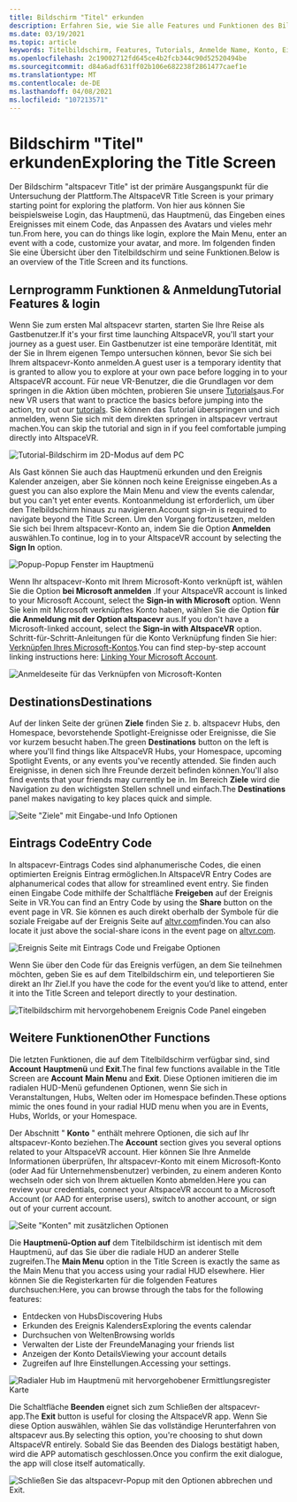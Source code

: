```yaml
---
title: Bildschirm "Titel" erkunden
description: Erfahren Sie, wie Sie alle Features und Funktionen des Bildschirms "altspacevr Title" zum ersten Mal navigieren oder einen Benutzer zurückgeben.
ms.date: 03/19/2021
ms.topic: article
keywords: Titelbildschirm, Features, Tutorials, Anmelde Name, Konto, Eintrags Code, Ziele
ms.openlocfilehash: 2c19002712fd645ce4b2fcb344c90d52520494be
ms.sourcegitcommit: d84a6adf631ff02b106e682238f2861477caef1e
ms.translationtype: MT
ms.contentlocale: de-DE
ms.lasthandoff: 04/08/2021
ms.locfileid: "107213571"
---
```

# <a name="exploring-the-title-screen"></a><span data-ttu-id="98186-104">Bildschirm "Titel" erkunden</span><span class="sxs-lookup"><span data-stu-id="98186-104">Exploring the Title Screen</span></span>

<span data-ttu-id="98186-105">Der Bildschirm "altspacevr Title" ist der primäre Ausgangspunkt für die Untersuchung der Plattform.</span><span class="sxs-lookup"><span data-stu-id="98186-105">The AltspaceVR Title Screen is your primary starting point for exploring the platform.</span></span> <span data-ttu-id="98186-106">Von hier aus können Sie beispielsweise Login, das Hauptmenü, das Hauptmenü, das Eingeben eines Ereignisses mit einem Code, das Anpassen des Avatars und vieles mehr tun.</span><span class="sxs-lookup"><span data-stu-id="98186-106">From here, you can do things like login, explore the Main Menu, enter an event with a code, customize your avatar, and more.</span></span> <span data-ttu-id="98186-107">Im folgenden finden Sie eine Übersicht über den Titelbildschirm und seine Funktionen.</span><span class="sxs-lookup"><span data-stu-id="98186-107">Below is an overview of the Title Screen and its functions.</span></span> 

## <a name="tutorial-features--login"></a><span data-ttu-id="98186-108">Lernprogramm Funktionen & Anmeldung</span><span class="sxs-lookup"><span data-stu-id="98186-108">Tutorial Features & login</span></span> 

<span data-ttu-id="98186-109">Wenn Sie zum ersten Mal altspacevr starten, starten Sie Ihre Reise als Gastbenutzer.</span><span class="sxs-lookup"><span data-stu-id="98186-109">If it's your first time launching AltspaceVR, you'll start your journey as a guest user.</span></span> <span data-ttu-id="98186-110">Ein Gastbenutzer ist eine temporäre Identität, mit der Sie in Ihrem eigenen Tempo untersuchen können, bevor Sie sich bei Ihrem altspacevr-Konto anmelden.</span><span class="sxs-lookup"><span data-stu-id="98186-110">A guest user is a temporary identity that is granted to allow you to explore at your own pace before logging in to your AltspaceVR account.</span></span> <span data-ttu-id="98186-111">Für neue VR-Benutzer, die die Grundlagen vor dem springen in die Aktion üben möchten, probieren Sie unsere [Tutorials](../tutorials/host-tools-overview.md)aus.</span><span class="sxs-lookup"><span data-stu-id="98186-111">For new VR users that want to practice the basics before jumping into the action, try out our [tutorials](../tutorials/host-tools-overview.md).</span></span> <span data-ttu-id="98186-112">Sie können das Tutorial überspringen und sich anmelden, wenn Sie sich mit dem direkten springen in altspacevr vertraut machen.</span><span class="sxs-lookup"><span data-stu-id="98186-112">You can skip the tutorial and sign in if you feel comfortable jumping directly into AltspaceVR.</span></span> 

![Tutorial-Bildschirm im 2D-Modus auf dem PC](images/title-screen-01.png)

<span data-ttu-id="98186-114">Als Gast können Sie auch das Hauptmenü erkunden und den Ereignis Kalender anzeigen, aber Sie können noch keine Ereignisse eingeben.</span><span class="sxs-lookup"><span data-stu-id="98186-114">As a guest you can also explore the Main Menu and view the events calendar, but you can't yet enter events.</span></span> <span data-ttu-id="98186-115">Kontoanmeldung ist erforderlich, um über den Titelbildschirm hinaus zu navigieren.</span><span class="sxs-lookup"><span data-stu-id="98186-115">Account sign-in is required to navigate beyond the Title Screen.</span></span> <span data-ttu-id="98186-116">Um den Vorgang fortzusetzen, melden Sie sich bei Ihrem altspacevr-Konto an, indem Sie die Option **Anmelden** auswählen.</span><span class="sxs-lookup"><span data-stu-id="98186-116">To continue, log in to your AltspaceVR account by selecting the **Sign In** option.</span></span> 

![Popup-Popup Fenster im Hauptmenü](images/title-screen-03.png)

<span data-ttu-id="98186-118">Wenn Ihr altspacevr-Konto mit Ihrem Microsoft-Konto verknüpft ist, wählen Sie die Option **bei Microsoft anmelden** .</span><span class="sxs-lookup"><span data-stu-id="98186-118">If your AltspaceVR account is linked to your Microsoft Account, select the **Sign-in with Microsoft** option.</span></span> <span data-ttu-id="98186-119">Wenn Sie kein mit Microsoft verknüpftes Konto haben, wählen Sie die Option **für die Anmeldung mit der Option altspacevr** aus.</span><span class="sxs-lookup"><span data-stu-id="98186-119">If you don't have a Microsoft-linked account, select the **Sign-in with AltspaceVR** option.</span></span> <span data-ttu-id="98186-120">Schritt-für-Schritt-Anleitungen für die Konto Verknüpfung finden Sie hier: [Verknüpfen Ihres Microsoft-Kontos](../getting-started/linking-microsoft-account.md).</span><span class="sxs-lookup"><span data-stu-id="98186-120">You can find step-by-step account linking instructions here: [Linking Your Microsoft Account](../getting-started/linking-microsoft-account.md).</span></span> 

![Anmeldeseite für das Verknüpfen von Microsoft-Konten](images/title-screen-02.png)

## <a name="destinations"></a><span data-ttu-id="98186-122">Destinations</span><span class="sxs-lookup"><span data-stu-id="98186-122">Destinations</span></span> 

<span data-ttu-id="98186-123">Auf der linken Seite der grünen **Ziele** finden Sie z. b. altspacevr Hubs, den Homespace, bevorstehende Spotlight-Ereignisse oder Ereignisse, die Sie vor kurzem besucht haben.</span><span class="sxs-lookup"><span data-stu-id="98186-123">The green **Destinations** button on the left is where you'll find things like AltspaceVR Hubs, your Homespace, upcoming Spotlight Events, or any events you've recently attended.</span></span> <span data-ttu-id="98186-124">Sie finden auch Ereignisse, in denen sich Ihre Freunde derzeit befinden können.</span><span class="sxs-lookup"><span data-stu-id="98186-124">You'll also find events that your friends may currently be in.</span></span> <span data-ttu-id="98186-125">Im Bereich **Ziele** wird die Navigation zu den wichtigsten Stellen schnell und einfach.</span><span class="sxs-lookup"><span data-stu-id="98186-125">The **Destinations** panel makes navigating to key places quick and simple.</span></span> 

![Seite "Ziele" mit Eingabe-und Info Optionen](images/title-screen-04.png)

## <a name="entry-code"></a><span data-ttu-id="98186-127">Eintrags Code</span><span class="sxs-lookup"><span data-stu-id="98186-127">Entry Code</span></span> 

<span data-ttu-id="98186-128">In altspacevr-Eintrags Codes sind alphanumerische Codes, die einen optimierten Ereignis Eintrag ermöglichen.</span><span class="sxs-lookup"><span data-stu-id="98186-128">In AltspaceVR Entry Codes are alphanumerical codes that allow for streamlined event entry.</span></span> <span data-ttu-id="98186-129">Sie finden einen Eingabe Code mithilfe der Schaltfläche **Freigeben** auf der Ereignis Seite in VR.</span><span class="sxs-lookup"><span data-stu-id="98186-129">You can find an Entry Code by using the **Share** button on the event page in VR.</span></span> <span data-ttu-id="98186-130">Sie können es auch direkt oberhalb der Symbole für die soziale Freigabe auf der Ereignis Seite auf [altvr.com](https://altvr.com)finden.</span><span class="sxs-lookup"><span data-stu-id="98186-130">You can also locate it just above the social-share icons in the event page on [altvr.com](https://altvr.com).</span></span> 

![Ereignis Seite mit Eintrags Code und Freigabe Optionen](images/title-screen-05.png)

<span data-ttu-id="98186-132">Wenn Sie über den Code für das Ereignis verfügen, an dem Sie teilnehmen möchten, geben Sie es auf dem Titelbildschirm ein, und teleportieren Sie direkt an Ihr Ziel.</span><span class="sxs-lookup"><span data-stu-id="98186-132">If you have the code for the event you’d like to attend, enter it into the Title Screen and teleport directly to your destination.</span></span>  

![Titelbildschirm mit hervorgehobenem Ereignis Code Panel eingeben](images/title-screen-06.png)

## <a name="other-functions"></a><span data-ttu-id="98186-134">Weitere Funktionen</span><span class="sxs-lookup"><span data-stu-id="98186-134">Other Functions</span></span> 

<span data-ttu-id="98186-135">Die letzten Funktionen, die auf dem Titelbildschirm verfügbar sind, sind **Account** **Hauptmenü** und **Exit**.</span><span class="sxs-lookup"><span data-stu-id="98186-135">The final few functions available in the Title Screen are **Account** **Main Menu** and **Exit**.</span></span> <span data-ttu-id="98186-136">Diese Optionen imitieren die im radialen HUD-Menü gefundenen Optionen, wenn Sie sich in Veranstaltungen, Hubs, Welten oder im Homespace befinden.</span><span class="sxs-lookup"><span data-stu-id="98186-136">These options mimic the ones found in your radial HUD menu when you are in Events, Hubs, Worlds, or your Homespace.</span></span> 

<span data-ttu-id="98186-137">Der Abschnitt " **Konto** " enthält mehrere Optionen, die sich auf Ihr altspacevr-Konto beziehen.</span><span class="sxs-lookup"><span data-stu-id="98186-137">The **Account** section gives you several options related to your AltspaceVR account.</span></span> <span data-ttu-id="98186-138">Hier können Sie Ihre Anmelde Informationen überprüfen, Ihr altspacevr-Konto mit einem Microsoft-Konto (oder Aad für Unternehmensbenutzer) verbinden, zu einem anderen Konto wechseln oder sich von Ihrem aktuellen Konto abmelden.</span><span class="sxs-lookup"><span data-stu-id="98186-138">Here you can review your credentials, connect your AltspaceVR account to a Microsoft Account (or AAD for enterprise users), switch to another account, or sign out of your current account.</span></span> 

![Seite "Konten" mit zusätzlichen Optionen](images/title-screen-07.png)

<span data-ttu-id="98186-140">Die **Hauptmenü-Option auf** dem Titelbildschirm ist identisch mit dem Hauptmenü, auf das Sie über die radiale HUD an anderer Stelle zugreifen.</span><span class="sxs-lookup"><span data-stu-id="98186-140">The **Main Menu** option in the Title Screen is exactly the same as the Main Menu that you access using your radial HUD elsewhere.</span></span> <span data-ttu-id="98186-141">Hier können Sie die Registerkarten für die folgenden Features durchsuchen:</span><span class="sxs-lookup"><span data-stu-id="98186-141">Here, you can browse through the tabs for the following features:</span></span>

* <span data-ttu-id="98186-142">Entdecken von Hubs</span><span class="sxs-lookup"><span data-stu-id="98186-142">Discovering Hubs</span></span>
* <span data-ttu-id="98186-143">Erkunden des Ereignis Kalenders</span><span class="sxs-lookup"><span data-stu-id="98186-143">Exploring the events calendar</span></span>
* <span data-ttu-id="98186-144">Durchsuchen von Welten</span><span class="sxs-lookup"><span data-stu-id="98186-144">Browsing worlds</span></span>
* <span data-ttu-id="98186-145">Verwalten der Liste der Freunde</span><span class="sxs-lookup"><span data-stu-id="98186-145">Managing your friends list</span></span>
* <span data-ttu-id="98186-146">Anzeigen der Konto Details</span><span class="sxs-lookup"><span data-stu-id="98186-146">Viewing your account details</span></span>
* <span data-ttu-id="98186-147">Zugreifen auf Ihre Einstellungen.</span><span class="sxs-lookup"><span data-stu-id="98186-147">Accessing your settings.</span></span>

![Radialer Hub im Hauptmenü mit hervorgehobener Ermittlungsregister Karte](images/title-screen-08.png)

<span data-ttu-id="98186-149">Die Schaltfläche **Beenden** eignet sich zum Schließen der altspacevr-app.</span><span class="sxs-lookup"><span data-stu-id="98186-149">The **Exit** button is useful for closing the AltspaceVR app.</span></span> <span data-ttu-id="98186-150">Wenn Sie diese Option auswählen, wählen Sie das vollständige Herunterfahren von altspacevr aus.</span><span class="sxs-lookup"><span data-stu-id="98186-150">By selecting this option, you're choosing to shut down AltspaceVR entirely.</span></span> <span data-ttu-id="98186-151">Sobald Sie das Beenden des Dialogs bestätigt haben, wird die APP automatisch geschlossen.</span><span class="sxs-lookup"><span data-stu-id="98186-151">Once you confirm the exit dialogue, the app will close itself automatically.</span></span> 

![Schließen Sie das altspacevr-Popup mit den Optionen abbrechen und Exit.](images/title-screen-09.png)